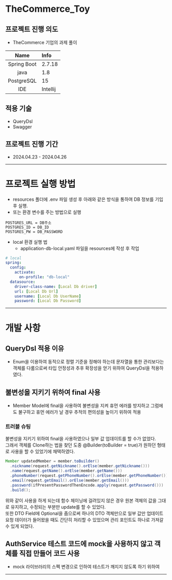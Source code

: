 # TheCommerce_Toy

## 프로젝트 진행 의도

- TheCommerce 기업의 과제 풀이

|    Name     | Info     |
|:-----------:|:---------|
| Spring Boot | 2.7.18   |
|    java     | 1.8      |
| PostgreSQL  | 15       |
|     IDE     | Intellij |

## 적용 기술

- QueryDsl
- Swagger

## 프로젝트 진행 기간
- 2024.04.23 - 2024.04.26
---

# 프로젝트 실행 방법

- resources 폴더에 .env 파일 생성 후 아래와 같은 방식을 통하여 DB 정보를 기입 후 실행.
- 또는 환경 변수를 주는 방법으로 실행

```.env
POSTGRES_URL = DB주소
POSTGRES_ID = DB_ID
POSTGRES_PW = DB_PASSWORD
```

- local 환경 실행 법
  - application-db-local.yaml 파일을 resources에 작성 후 작업
```yaml
# local
spring:
  config:
    activate:
      on-profile: "db-local"
  datasource:
    driver-class-name: [Local Db driver]
    url: [Local Db Url]
    username: [Local Db UserName]
    password: [Local Db Password]
```
---

# 개발 사항

## QueryDsl 적용 이유

- Enum을 이용하여 동적으로 정렬 기준을 정해야 하는데 문자열을 통한 관리보다는 객체를 다룸으로써 타입 안정성과 추후 확장성을 얻기 위하여 QueryDsl을 적용하였다.

## 불변성을 지키기 위하여 final 사용

- Member Model에 final을 사용하여 불변성을 지켜 휴먼 에러를 방지하고 그럼에도 불구하고 휴먼 에러가 날 경우 추적의 편의성을 높이기 위하여 적용

### 트러블 슈팅

불변성을 지키기 위하여 final을 사용하였으나 일부 값 업데이트를 할 수가 없었다. </br>
그래서 객체를 Clone하는 법을 찾던 도중 @Builder(toBuilder = true)가 원하던 형태로 사용을 할 수 있었기에 채택하였다. </br>

```java
Member updatedMember = member.toBuilder()
  .nickname(request.getNickname().orElse(member.getNickname()))
  .name(request.getName().orElse(member.getName()))
  .phoneNumber(request.getPhoneNumber().orElse(member.getPhoneNumber()))
  .email(request.getEmail().orElse(member.getEmail()))
  .password(ifPresentPasswordThenEncode.apply(request.getPassword()))
  .build();
```

위와 같이 사용을 하게 되는데 함수 체이닝에 걸려있지 않은 경우 원본 객체의 값을 그대로 유지하고, 수정되는 부분만 update를 할 수 있었다. </br>
또한 DTO Field에 Optional을 줌으로써 하나의 DTO 객체만으로 일부 값만 업데이트 요청 데이터가 들어왔을 때도 간단히 처리할 수 있었으며 관리 포인트도 하나로 가져갈 수 있게 되었다.


## AuthService 테스트 코드에 mock을 사용하지 않고 객체를 직접 만들어 코드 사용

- mock 라이브러리의 스펙 변경으로 인하여 테스트가 깨지지 않도록 하기 위하여

---